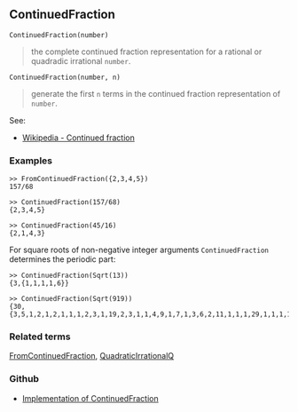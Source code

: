 ## ContinuedFraction

```
ContinuedFraction(number)
```
 
> the complete continued fraction representation for a rational or quadradic irrational `number`. 

```
ContinuedFraction(number, n)
```
 
> generate the first `n` terms in the continued fraction representation of `number`. 

See:  
* [Wikipedia - Continued fraction](https://en.wikipedia.org/wiki/Continued_fraction)
 
### Examples

```
>> FromContinuedFraction({2,3,4,5})
157/68

>> ContinuedFraction(157/68)
{2,3,4,5} 

>> ContinuedFraction(45/16)
{2,1,4,3}
```

For square roots of non-negative integer arguments `ContinuedFraction` determines the periodic part:

```
>> ContinuedFraction(Sqrt(13))
{3,{1,1,1,1,6}}

>> ContinuedFraction(Sqrt(919))
{30,{3,5,1,2,1,2,1,1,1,2,3,1,19,2,3,1,1,4,9,1,7,1,3,6,2,11,1,1,1,29,1,1,1,11,2,6,3,1,7,1,9,4,1,1,3,2,19,1,3,2,1,1,1,2,1,2,1,5,3,60}}
```

### Related terms 
[FromContinuedFraction](FromContinuedFraction.md), [QuadraticIrrationalQ](QuadraticIrrationalQ.md)

### Github

* [Implementation of ContinuedFraction](https://github.com/axkr/symja_android_library/blob/master/symja_android_library/matheclipse-core/src/main/java/org/matheclipse/core/builtin/NumberTheory.java#L981) 
